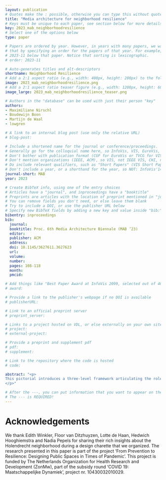 ```yaml
---
layout: publication
# Quotes make the : possible, otherwise you can type this without quotes
title: "Media architecture for neighborhood resilience"
# Keys must be unique to each paper, see section below for more details
key: 2023_mab_neighborhoodresilience
# Select one of the options below
type: paper

# Papers are ordered by year. However, in years with many papers, we want some ordering at a lower level. You can do
# that by specifying an order for the papers of that year. For example, 2023-11 will put papers with values lower than
# 2023-11 below that paper. Notice that sorting is lexicographic.
# order: 2023-11

# Auto-generates titles and alt-descriptors
shortname: Neighborhood Resilience
# Add a 2:1 aspect ratio (e.g., width: 400px, height: 200px) to the folder /assets/images/publications/
image: 2023_mab_neighborhoodresilience.png
# Add a 2:1 aspect ratio teaser figure (e.g., width: 1200px, height: 600px) to the folder /assets/images/publications/
image_large: 2023_mab_neighborhoodresilience_teaser.png

# Authors in the "database" can be used with just their person "key"
authors:
- Maximiliane Nirschl
- Boudewijn Boon
- Martijn de Waal
- lowgren

# A link to an internal blog post (use only the relative URL)
# blog-post:

# Include a shortened name for the journal or conference/proceedings.
# Generally go for the colloquial name here, so InfoVis, VIS, EuroVis, VAST, CHI, TVCG.
# Don't bother with publication format (CGF for EuroVis or TVCG for VIS papers).
# Don't mention organizations (IEEE, ACM), so VIS, not IEEE VIS, CHI, not ACM CHI.
# Do include relevant qualifiers, such as "Short Papers" (VIS Short Papers) or "Posters" (VIS Posters)
# Don't include a year, or a shorthand for the year, so NOT: InfoVis'14
journal-short: MAB
year: 2023

# Create BibTeX info, using one of the entry choices
# Articles have a "journal", and inproceedings have a "booktitle"
# Preprints are articles with the location of preprint mentioned in "journal"
# You can remove fields you don't need, or else leave them blank
# Try to include a DOI, or use the publisher URL below
# Specify new BibTeX fields by adding a new key and value inside "bib:"
bibentry: inproceedings
bib:
  journal:
  booktitle: Proc. 6th Media Architecture Biennale (MAB ’23)
  editor:
  publisher: ACM
  address:
  doi: 10.1145/3627611.3627623
  url:
  volume:
  number:
  pages: 108-118
  month:
  pmcid:

# Add things like "Best Paper Award at InfoVis 2099, selected out of 4000 submissions"
# award:

# Provide a link to the publisher's webpage if no DOI is available
# publisherURL:

# Link to an official preprint server
# preprint_server:

# Links to a project hosted on VDL, or else externally on your own site
# project:
# external-project:

# Provide a preprint and supplement pdf
# pdf:
# supplement:

# Link to the repository where the code is hosted
# code:

abstract: "<p>
This pictorial introduces a three-level framework articulating the role media architecture could play in strengthening neighborhood resilience. The framework operates at the levels of concepts, strategies and examples, containing i) five aspects of resilience that media architecture can contribute to in the face of ecological and social shocks and stressors, ii) 17 design strategies for promoting these aspects, and iii) 10 design examples that demonstrate the design strategies. The framework, which is made available through a web-based tool, aims to contribute to the development of intermediate-level design knowledge, linking design strategies to both higher-level concepts as well as concrete examples. In the discussion we further explore how our interpretations of social and ecological resilience in the framework and tool also resonate with emerging more-than-human theories in HCI, IxD and MA.
</p>"

# After the ---, you can put information that you want to appear on the website using markdown formatting or HTML. A good example are acknowledgements, extra references, an erratum, etc.
# The --- is REQUIRED!
---
```


# Acknowledgements

We thank Edith Winkler, Floor van Ditzhuyzen, Lotte de Haan, Hedwich Hooghiemstra and Nadia Pepels for sharing their rich insights about the Holendrecht neighborhood during a design charette that we organized. The research presented in this paper is part of the project ‘From Prevention to Resilience: Designing Public Spaces in Times of Pandemic’. This project is funded by The Netherlands Organization for Health Research and Development (ZonMw), part of the subsidy round ‘COVID 19: Maatschappelijke Dynamiek’, project nr. 10430032010029.